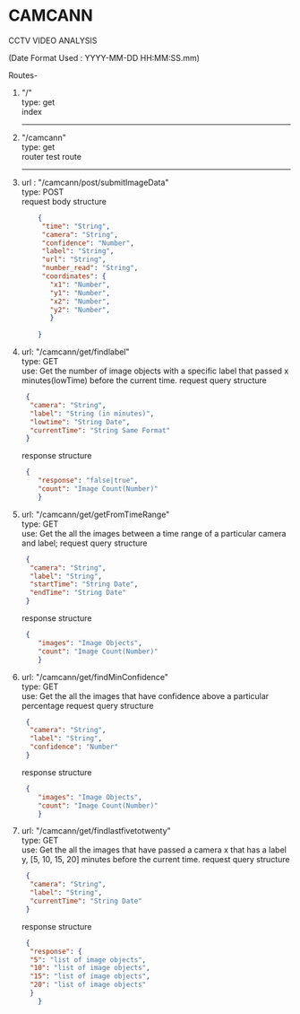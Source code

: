 # CAMCANN
CCTV VIDEO ANALYSIS

(Date Format Used : YYYY-MM-DD HH:MM:SS.mm)

Routes-
  1. "/"<br>
    type: get<br>
    index<br>
    <hr />
  2. "/camcann"<br>
      type: get<br>
      router test route<br>
      <hr />
  3. url : "/camcann/post/submitImageData"<br>
     type: POST<br>
     request body structure
     ```json
         {
          "time": "String",
          "camera": "String",
          "confidence": "Number",
          "label": "String",
          "url": "String",
          "number_read": "String",
          "coordinates": {
            "x1": "Number",
            "y1": "Number",
            "x2": "Number",
            "y2": "Number",
            }
         
         }
        ```
 4. url: "/camcann/get/findlabel" <br>
    type: GET<br>
    use: Get the number of image objects with a specific label that passed x minutes(lowTime) before the current time.
    request query structure
    ```json
     {
      "camera": "String",
      "label": "String (in minutes)",
      "lowtime": "String Date",
      "currentTime": "String Same Format"
     }
    ```
    response structure 
    ```json
     {
        "response": "false|true",
        "count": "Image Count(Number)"
        }
    ```
  5. url: "/camcann/get/getFromTimeRange" <br>
      type: GET<br>
      use: Get the all the images between a time range of a particular camera and label;
      request query structure
      ```json
       {
        "camera": "String",
        "label": "String",
        "startTime": "String Date",
        "endTime": "String Date"
       }
      ```
      response structure 
      ```json
       {
          "images": "Image Objects",
          "count": "Image Count(Number)"
          }
      ```
  6. url: "/camcann/get/findMinConfidence" <br>
      type: GET<br>
      use: Get the all the images that have confidence above a particular percentage
      request query structure
      ```json
       {
        "camera": "String",
        "label": "String",
        "confidence": "Number"
       }
      ```
      response structure 
      ```json
       {
          "images": "Image Objects",
          "count": "Image Count(Number)"
          }
      ```
   7. url: "/camcann/get/findlastfivetotwenty" <br>
      type: GET<br>
      use: Get the all the images that have passed a camera x that has a label y, [5, 10, 15, 20] minutes before the current time.
      request query structure
      ```json
       {
        "camera": "String",
        "label": "String",
        "currentTime": "String Date"
       }
      ```
      response structure 
      ```json
       {
        "response": {
        "5": "list of image objects",
        "10": "list of image objects",
        "15": "list of image objects",
        "20": "list of image objects"
        }
          }
      ```
